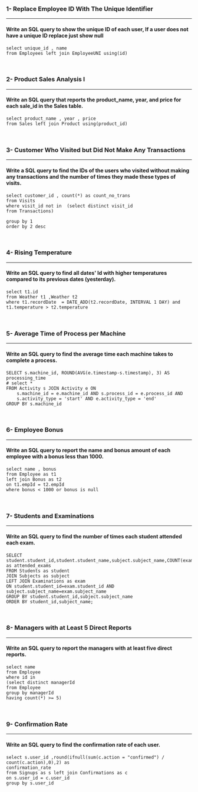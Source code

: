 ### 1- Replace Employee ID With The Unique Identifier
<hr>     

#### Write an SQL query to show the unique ID of each user, If a user does not have a unique ID replace just show null

```MySQL
select unique_id , name
from Employees left join EmployeeUNI using(id)
```
<br>

### 2- Product Sales Analysis I
<hr>

#### Write an SQL query that reports the product_name, year, and price for each sale_id in the Sales table.

```MySQL
select product_name , year , price
from Sales left join Product using(product_id)
```
<br>

### 3- Customer Who Visited but Did Not Make Any Transactions
<hr>

#### Write a SQL query to find the IDs of the users who visited without making any transactions and the number of times they made these types of visits.

```MySQL
select customer_id , count(*) as count_no_trans
from Visits
where visit_id not in  (select distinct visit_id
from Transactions)

group by 1
order by 2 desc
```
<br>

### 4- Rising Temperature
<hr>

#### Write an SQL query to find all dates' Id with higher temperatures compared to its previous dates (yesterday).

```MySQL
select t1.id
from Weather t1 ,Weather t2
where t1.recordDate  = DATE_ADD(t2.recordDate, INTERVAL 1 DAY) and t1.temperature > t2.temperature
```
<br>

### 5- Average Time of Process per Machine
<hr>

#### Write an SQL query to find the average time each machine takes to complete a process.

```MySQL
SELECT s.machine_id, ROUND(AVG(e.timestamp-s.timestamp), 3) AS processing_time
# select * 
FROM Activity s JOIN Activity e ON
    s.machine_id = e.machine_id AND s.process_id = e.process_id AND
    s.activity_type = 'start' AND e.activity_type = 'end'
GROUP BY s.machine_id
```
<br>

### 6- Employee Bonus
<hr>

#### Write an SQL query to report the name and bonus amount of each employee with a bonus less than 1000.

```MySQL
select name , bonus
from Employee as t1 
left join Bonus as t2
on t1.empId = t2.empId
where bonus < 1000 or bonus is null
```
<br>

### 7- Students and Examinations
<hr>

#### Write an SQL query to find the number of times each student attended each exam.

```MySQL
SELECT student.student_id,student.student_name,subject.subject_name,COUNT(exam.subject_name) as attended_exams
FROM Students as student
JOIN Subjects as subject
LEFT JOIN Examinations as exam
ON student.student_id=exam.student_id AND subject.subject_name=exam.subject_name
GROUP BY student.student_id,subject.subject_name
ORDER BY student_id,subject_name;
```
<br>

### 8- Managers with at Least 5 Direct Reports
<hr>

#### Write an SQL query to report the managers with at least five direct reports.

```MySQL
select name
from Employee
where id in 
(select distinct managerId 
from Employee
group by managerId
having count(*) >= 5)
```
<br>

### 9- Confirmation Rate
<hr>

#### Write an SQL query to find the confirmation rate of each user.

```MySQL
select s.user_id ,round(ifnull(sum(c.action = "confirmed") / count(c.action),0),2) as 
confirmation_rate
from Signups as s left join Confirmations as c
on s.user_id = c.user_id
group by s.user_id
```
<br>

